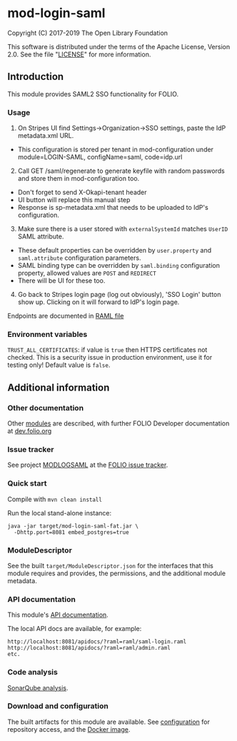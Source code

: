 # mod-login-saml

Copyright (C) 2017-2019 The Open Library Foundation

This software is distributed under the terms of the Apache License,
Version 2.0. See the file "[LICENSE](LICENSE)" for more information.

## Introduction

This module provides SAML2 SSO functionality for FOLIO.

### Usage

1. On Stripes UI find Settings->Organization->SSO settings, paste the IdP metadata.xml URL.
  - This configuration is stored per tenant in mod-configuration under module=LOGIN-SAML, configName=saml, code=idp.url
2. Call GET /saml/regenerate to generate keyfile with random passwords and store them in mod-configuration too.
  - Don't forget to send X-Okapi-tenant header
  - UI button will replace this manual step
  - Response is sp-metadata.xml that needs to be uploaded to IdP's configuration.
3. Make sure there is a user stored with `externalSystemId` matches `UserID` SAML attribute.
  - These default properties can be overridden by `user.property` and `saml.attribute` configuration parameters.
  - SAML binding type can be overridden by `saml.binding` configuration property, allowed values are `POST` and `REDIRECT`
  - There will be UI for these too.
4. Go back to Stripes login page (log out obviously), 'SSO Login' button show up. Clicking on it will forward to IdP's login page.

Endpoints are documented in [RAML file](ramls/saml-login.raml)

### Environment variables

`TRUST_ALL_CERTIFICATES`: if value is `true` then HTTPS certificates not checked. This is a security issue in
production environment, use it for testing only! Default value is `false`.

## Additional information

### Other documentation

Other [modules](https://dev.folio.org/source-code/#server-side) are described,
with further FOLIO Developer documentation at [dev.folio.org](https://dev.folio.org/)

### Issue tracker

See project [MODLOGSAML](https://issues.folio.org/browse/MODLOGSAML)
at the [FOLIO issue tracker](https://dev.folio.org/guidelines/issue-tracker/).

### Quick start

Compile with `mvn clean install`

Run the local stand-alone instance:

```
java -jar target/mod-login-saml-fat.jar \
  -Dhttp.port=8081 embed_postgres=true
```

### ModuleDescriptor

See the built `target/ModuleDescriptor.json` for the interfaces that this module
requires and provides, the permissions, and the additional module metadata.

### API documentation

This module's [API documentation](https://dev.folio.org/reference/api/#mod-login-saml).

The local API docs are available, for example:
```
http://localhost:8081/apidocs/?raml=raml/saml-login.raml
http://localhost:8081/apidocs/?raml=raml/admin.raml
etc.
```

### Code analysis

[SonarQube analysis](https://sonarcloud.io/dashboard?id=org.folio%3Amod-login-saml).

### Download and configuration

The built artifacts for this module are available.
See [configuration](https://dev.folio.org/download/artifacts) for repository access,
and the [Docker image](https://hub.docker.com/r/folioorg/mod-login-saml/).


